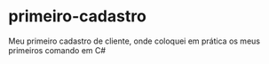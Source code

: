 # primeiro-cadastro
Meu primeiro cadastro de cliente, onde coloquei em prática os meus primeiros comando em C# 
